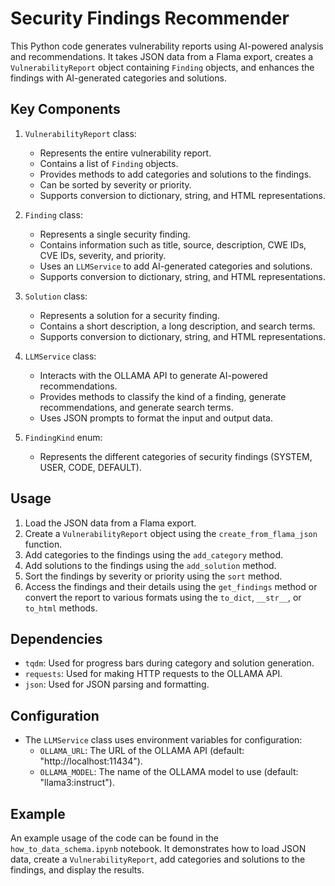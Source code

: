 # Security Findings Recommender

This Python code generates vulnerability reports using AI-powered analysis and recommendations. It takes JSON data from a Flama export, creates a `VulnerabilityReport` object containing `Finding` objects, and enhances the findings with AI-generated categories and solutions.

## Key Components

1. `VulnerabilityReport` class:
   - Represents the entire vulnerability report.
   - Contains a list of `Finding` objects.
   - Provides methods to add categories and solutions to the findings.
   - Can be sorted by severity or priority.
   - Supports conversion to dictionary, string, and HTML representations.

2. `Finding` class:
   - Represents a single security finding.
   - Contains information such as title, source, description, CWE IDs, CVE IDs, severity, and priority.
   - Uses an `LLMService` to add AI-generated categories and solutions.
   - Supports conversion to dictionary, string, and HTML representations.

3. `Solution` class:
   - Represents a solution for a security finding.
   - Contains a short description, a long description, and search terms.
   - Supports conversion to dictionary, string, and HTML representations.

4. `LLMService` class:
   - Interacts with the OLLAMA API to generate AI-powered recommendations.
   - Provides methods to classify the kind of a finding, generate recommendations, and generate search terms.
   - Uses JSON prompts to format the input and output data.

5. `FindingKind` enum:
   - Represents the different categories of security findings (SYSTEM, USER, CODE, DEFAULT).

## Usage

1. Load the JSON data from a Flama export.
2. Create a `VulnerabilityReport` object using the `create_from_flama_json` function.
3. Add categories to the findings using the `add_category` method.
4. Add solutions to the findings using the `add_solution` method.
5. Sort the findings by severity or priority using the `sort` method.
6. Access the findings and their details using the `get_findings` method or convert the report to various formats using the `to_dict`, `__str__`, or `to_html` methods.

## Dependencies

- `tqdm`: Used for progress bars during category and solution generation.
- `requests`: Used for making HTTP requests to the OLLAMA API.
- `json`: Used for JSON parsing and formatting.

## Configuration

- The `LLMService` class uses environment variables for configuration:
  - `OLLAMA_URL`: The URL of the OLLAMA API (default: "http://localhost:11434").
  - `OLLAMA_MODEL`: The name of the OLLAMA model to use (default: "llama3:instruct").

## Example

An example usage of the code can be found in the `how_to_data_schema.ipynb` notebook. It demonstrates how to load JSON data, create a `VulnerabilityReport`, add categories and solutions to the findings, and display the results.